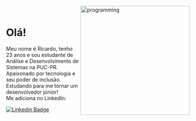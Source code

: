 <img src="" min-width="400px" max-width="300px" width="300px" align="right" alt="programming">

<br>

# Olá!

<p align="left">
Meu nome é Ricardo, tenho 23 anos e sou estudante de Análise e Desenvolvimento de Sistemas na PUC-PR. <br>
Apaixonado por tecnologia e seu poder de inclusão. Estudando para me tornar um desenvolvedor júnior! <br>
Me adiciona no LinkedIn: 
</p>

[![Linkedin Badge](https://img.shields.io/badge/-LinkedIn-blue?style=flat-square&logo=Linkedin&logoColor=white&link=https://br.linkedin.com/in/ricardoltt)](https://br.linkedin.com/in/ricardoltt)

